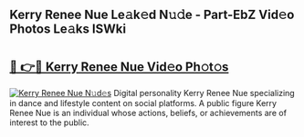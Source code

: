## Kerry Renee Nue Le𝚊k𝚎d N𝚞𝚍e - Part-EbZ Vid𝚎o Photos Le𝚊ks lSWki

# <h2><a href="http://fb67y6.evod.top/?m=Kerry+Renee+Nue">🔗 👉🔴 Kerry Renee Nue Vid𝚎o Ph𝚘t𝚘s</a></h2>

[![Kerry Renee Nue N𝚞d𝚎s](https://i.imgur.com/8V9OHl7.gif)](http://fb67y6.evod.top/?m=Kerry+Renee+Nue)
Digital personality Kerry Renee Nue specializing in dance and lifestyle content on social platforms. A public figure Kerry Renee Nue is an individual whose actions, beliefs, or achievements are of interest to the public. 
